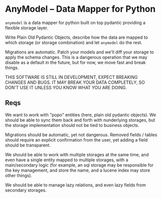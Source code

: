 # AnyModel – Data Mapper for Python

`anymodel` is a data mapper for python built on top pydantic providing a flexible storage layer.

Write Plain Old Pydantic Objects, describe how the data are mapped to which storage (or storage combination) and let
`anymodel` do the rest.

Migrations are automatic. Patch your models and we'll diff your storage to apply the schema changes.
This is a dangerous operation that we may disable as a default in the future, but for now, we move fast and break 
things.

THIS SOFTWARE IS STILL IN DEVELOPMENT, EXPECT BREAKING CHANGES AND BUGS. IT MAY BREAK YOUR DATA COMPLETELY, SO DON'T USE
IT UNLESS YOU KNOW WHAT YOU ARE DOING.

## Reqs

We want to work with "popo" entities (here, plain old pydantic objects). We should be able to sync them back and forth
with nunderlying storages, but the storage implementation should not be tied to business objects.

Migrations should be automatic, yet not dangerous. Removed fields / tables should require an explicit confirmation from
the user, yet adding a field should be transparent.

We should be able to work with multiple storages at the same time, and even have a single entity mapped to multiple
storages, with a main/secondary logic (for example, an sql storage may be responsible for the key management, and store
the name, and a lucene index may store other things).

We should be able to manage lazy relations, and even lazy fields from secondary storages.

